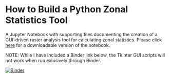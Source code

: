 # How to Build a Python Zonal Statistics Tool
A Jupyter Notebook with supporting files documenting the creation of a GUI-driven raster analysis tool for calculating zonal statistics. Please click [here](https://nbviewer.jupyter.org/github/ui-libraries/Zonal_Statistics_Tool_JupyterNotebook/blob/main/ZonalStatistics.ipynb) for a downloadable version of the notebook.

NOTE: While I have included a Binder link below, the Tkinter GUI scripts will not work when run exlusively through Binder.

[![Binder](https://mybinder.org/badge_logo.svg)](https://mybinder.org/v2/gh/ui-libraries/Zonal_Statistics_Tool_JupyterNotebook/HEAD)
